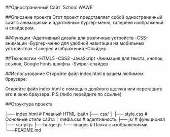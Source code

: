 ##Одностраничный Сайт 'School WAWE'

##Описание проекта 
Этот проект представляет собой одностраничный сайт с анимациями и адаптивным бургер-меню, галереей изображений и слайдером.

##Функции 
-Адаптивный дизайн для различных устройств 
-CSS-анимации 
-Бургер-меню для удобной навигации на мобильных устройствах
-Галерея изображений
-Слайдер

##Технологии 
-HTML5 
-CSS3 
-JavaScript
-Анимация для текста, кнопок, ссылок, Google Fonts шрифты
-Swiper-слайдер

##Использование 
Откройте файл index.html в вашем любимом браузере:

Откройте файл index.html с помощью двойного щелчка или перетащите его в окно браузера.
P.S (либо перейдите по ссылке)

##Структура проекта

├── index.html # Главный HTML-файл 
├── css/ │ ├── style.css # Основные стили сайта 
           │ media.css # адаптивность 
├── js/ # функционал 
           ├── script.js 
           ├──burger.js 
└── images # Папка с изображениями 
└──README.md
